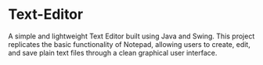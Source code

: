 # Text-Editor
A simple and lightweight Text Editor built using Java and Swing. This project replicates the basic functionality of Notepad, allowing users to create, edit, and save plain text files through a clean graphical user interface.
